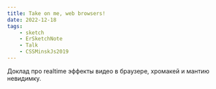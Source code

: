 ```yaml
---
title: Take on me, web browsers!
date: 2022-12-18
tags:
    - sketch
    - ErSketchNote
    - Talk
    - CSSMinskJs2019
---
```


Доклад про realtime эффекты видео в браузере, хромакей и мантию невидимку.
